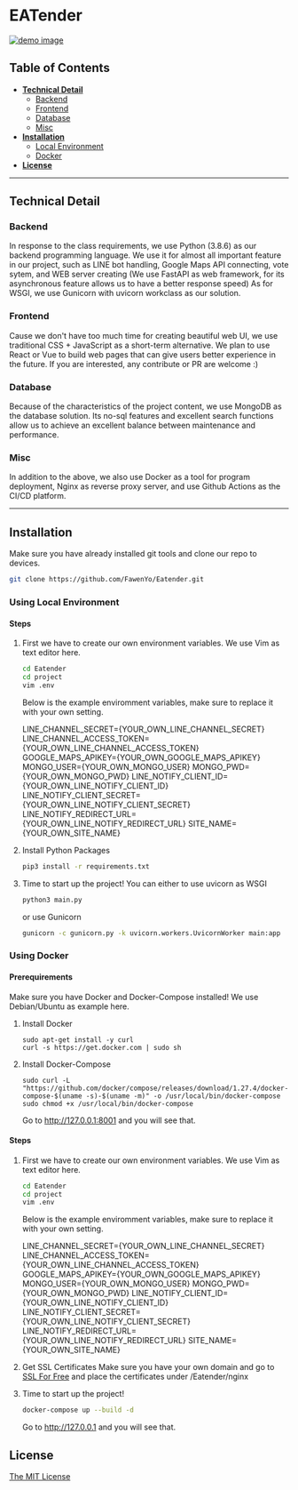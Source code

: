 # EATender
[![demo image](https://i.imgur.com/3OPL9mf.png)](https://eatender.site/)

## Table of Contents

* **[Technical Detail](#technical-detail)**
  * [Backend](#backend)
  * [Frontend](#frontend)
  * [Database](#database)
  * [Misc](#misc)
* **[Installation](#installation)**
  * [Local Environment](#using-local-environment)
  * [Docker](#using-docker)
* **[License](#license)**


----


## Technical Detail

### Backend

In response to the class requirements, we use Python (3.8.6) as our backend programming language.
We use it for almost all important feature in our project, such as LINE bot handling, Google Maps API connecting, vote sytem, and WEB server creating (We use FastAPI as web framework, for its asynchronous feature allows us to have a better response speed)
As for WSGI, we use Gunicorn with uvicorn workclass as our solution.

### Frontend

Cause we don't have too much time for creating beautiful web UI, we use traditional CSS + JavaScript as a short-term alternative.
We plan to use React or Vue to build web pages that can give users better experience in the future. 
If you are interested, any contribute or PR are welcome :)

### Database

Because of the characteristics of the project content, we use MongoDB as the database solution. Its no-sql features and excellent search functions allow us to achieve an excellent balance between maintenance and performance.

### Misc

In addition to the above, we also use Docker as a tool for program deployment, Nginx as reverse proxy server, and use Github Actions as the CI/CD platform.


----


## Installation

Make sure you have already installed git tools and clone our repo to devices.
```sh
git clone https://github.com/FawenYo/Eatender.git
```


### Using Local Environment

#### Steps

1. First we have to create our own environment variables.
    We use Vim as text editor here.

    ```sh
    cd Eatender
    cd project
    vim .env
    ```
    
    Below is the example enviromment variables, make sure to replace it with your own setting.
    
    LINE_CHANNEL_SECRET={YOUR_OWN_LINE_CHANNEL_SECRET}
    LINE_CHANNEL_ACCESS_TOKEN={YOUR_OWN_LINE_CHANNEL_ACCESS_TOKEN}
    GOOGLE_MAPS_APIKEY={YOUR_OWN_GOOGLE_MAPS_APIKEY}
    MONGO_USER={YOUR_OWN_MONGO_USER}
    MONGO_PWD={YOUR_OWN_MONGO_PWD}
    LINE_NOTIFY_CLIENT_ID={YOUR_OWN_LINE_NOTIFY_CLIENT_ID}
    LINE_NOTIFY_CLIENT_SECRET={YOUR_OWN_LINE_NOTIFY_CLIENT_SECRET}
    LINE_NOTIFY_REDIRECT_URL={YOUR_OWN_LINE_NOTIFY_REDIRECT_URL}
    SITE_NAME={YOUR_OWN_SITE_NAME}

2. Install Python Packages
    ```sh
    pip3 install -r requirements.txt
    ```
3. Time to start up the project!
    You can either to use uvicorn as WSGI
    ```sh
    python3 main.py
    ```
    or use Gunicorn
    ```sh
    gunicorn -c gunicorn.py -k uvicorn.workers.UvicornWorker main:app
    ```


### Using Docker

#### Prerequirements
Make sure you have Docker and Docker-Compose installed!
We use Debian/Ubuntu as example here.
1. Install Docker
    ```su
    sudo apt-get install -y curl
    curl -s https://get.docker.com | sudo sh
    ```
2. Install Docker-Compose
    ```su
    sudo curl -L "https://github.com/docker/compose/releases/download/1.27.4/docker-compose-$(uname -s)-$(uname -m)" -o /usr/local/bin/docker-compose
    sudo chmod +x /usr/local/bin/docker-compose
    ```
    Go to http://127.0.0.1:8001 and you will see that.
    
#### Steps

1. First we have to create our own environment variables.
    We use Vim as text editor here.

    ```sh
    cd Eatender
    cd project
    vim .env
    ```
    
    Below is the example enviromment variables, make sure to replace it with your own setting.
    
    LINE_CHANNEL_SECRET={YOUR_OWN_LINE_CHANNEL_SECRET}
    LINE_CHANNEL_ACCESS_TOKEN={YOUR_OWN_LINE_CHANNEL_ACCESS_TOKEN}
    GOOGLE_MAPS_APIKEY={YOUR_OWN_GOOGLE_MAPS_APIKEY}
    MONGO_USER={YOUR_OWN_MONGO_USER}
    MONGO_PWD={YOUR_OWN_MONGO_PWD}
    LINE_NOTIFY_CLIENT_ID={YOUR_OWN_LINE_NOTIFY_CLIENT_ID}
    LINE_NOTIFY_CLIENT_SECRET={YOUR_OWN_LINE_NOTIFY_CLIENT_SECRET}
    LINE_NOTIFY_REDIRECT_URL={YOUR_OWN_LINE_NOTIFY_REDIRECT_URL}
    SITE_NAME={YOUR_OWN_SITE_NAME}

2. Get SSL Certificates
    Make sure you have your own domain and go to [SSL For Free](https://www.sslforfree.com/) and place the certificates under /Eatender/nginx 

3. Time to start up the project!
    ```sh
    docker-compose up --build -d
    ```
    Go to http://127.0.0.1 and you will see that.

## License

[The MIT License](LICENSE)

